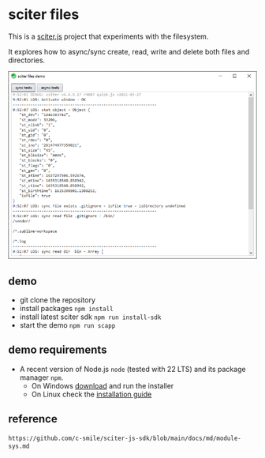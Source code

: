 # sciter files

This is a [sciter.js](https://sciter.com/) project that experiments with the filesystem.

It explores how to async/sync create, read, write and delete both files and directories.

![sciter files screenshot](screenshot.png)

## demo

- git clone the repository
- install packages `npm install`
- install latest sciter sdk `npm run install-sdk`
- start the demo `npm run scapp`

## demo requirements

- A recent version of Node.js `node` (tested with 22 LTS) and its package manager `npm`.
    - On Windows [download](https://nodejs.dev/download/) and run the installer
    - On Linux check the [installation guide](https://www.digitalocean.com/community/tutorials/how-to-install-node-js-on-ubuntu-20-04#option-2-%E2%80%94-installing-node-js-with-apt-using-a-nodesource-ppa)

## reference

    https://github.com/c-smile/sciter-js-sdk/blob/main/docs/md/module-sys.md
